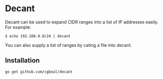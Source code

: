 # Decant 
Decant can be used to expand CIDR ranges into a list of IP addresses easily. For example:
```
$ echo 192.168.0.0/24 | decant
```

You can also supply a list of ranges by cating a file into decant. 

## Installation 
```
go get github.com/cgboal/decant
```
